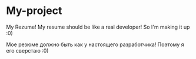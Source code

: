 # My-project
My Rezume!
My resume should be like a real developer! So I'm making it up :0)

Мое резюме должно быть как у настоящего разработчика! Поэтому я его сверстаю :0)
